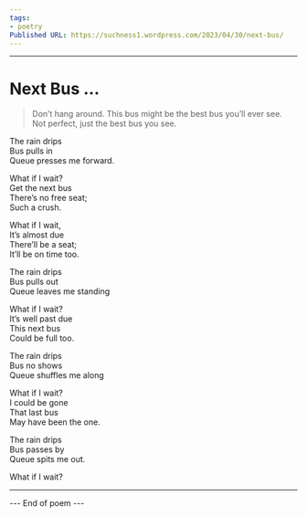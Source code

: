 ```yaml
---
tags: 
- poetry
Published URL: https://suchness1.wordpress.com/2023/04/30/next-bus/
---
```

---  
  
# Next Bus …  
> Don’t hang around. This bus might be the best bus you’ll ever see. Not perfect, just the best bus you see.  


The rain drips   
Bus pulls in  
Queue presses me forward.  
  
What if I wait?  
Get the next bus  
There’s no free seat;  
Such a crush.  
  
What if I wait,  
It’s almost due  
There’ll be a seat;  
It’ll be on time too.  
  
The rain drips  
Bus pulls out  
Queue leaves me standing  
  
What if I wait?  
It’s well past due  
This next bus  
Could be full too.  
  
The rain drips  
Bus no shows  
Queue shuffles me along  
  
What if I wait?  
I could be gone   
That last bus  
May have been the one.  
  
The rain drips  
Bus passes by  
Queue spits me out.  
  
What if I wait?  
  
  
---  
 --- End of poem ---